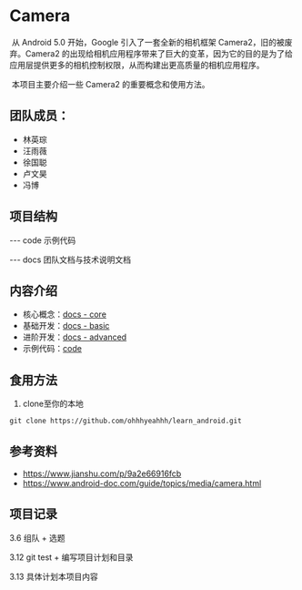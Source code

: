 # Camera

​	从 Android 5.0 开始，Google 引入了一套全新的相机框架 Camera2，旧的被废弃。Camera2 的出现给相机应用程序带来了巨大的变革，因为它的目的是为了给应用层提供更多的相机控制权限，从而构建出更高质量的相机应用程序。 

​	本项目主要介绍一些 Camera2 的重要概念和使用方法。

## 团队成员：

- 林英琮 
- 汪雨薇 
- 徐国聪 
- 卢文昊 
- 冯博

## 项目结构

--- code  示例代码

--- docs  团队文档与技术说明文档

## 内容介绍

- 核心概念：[docs - core](/docs/core.md)
- 基础开发：[docs - basic](/docs/basic.md)
- 进阶开发：[docs - advanced](/docs/advanced.md)
- 示例代码：[code](/code/)

## 食用方法

1. clone至你的本地

```git
git clone https://github.com/ohhhyeahhh/learn_android.git
```

## 参考资料

- <https://www.jianshu.com/p/9a2e66916fcb> 
- <https://www.android-doc.com/guide/topics/media/camera.html> 

## 项目记录

3.6 组队 + 选题

3.12 git test + 编写项目计划和目录

3.13 具体计划本项目内容